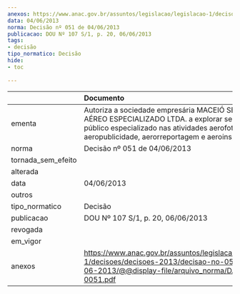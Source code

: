```yaml
---
anexos: https://www.anac.gov.br/assuntos/legislacao/legislacao-1/decisoes/decisoes-2013/decisao-no-051-de-04-06-2013/@@display-file/arquivo_norma/DA2013-0051.pdf
data: 04/06/2013
norma: Decisão nº 051 de 04/06/2013
publicacao: DOU Nº 107 S/1, p. 20, 06/06/2013
tags:
- decisão
tipo_normatico: Decisão
hide: 
- toc 
 
---
```


|                    | Documento                                                                                                                                                                                               |
|:-------------------|:--------------------------------------------------------------------------------------------------------------------------------------------------------------------------------------------------------|
| ementa             | Autoriza a sociedade empresária MACEIÓ SERVIÇO AÉREO ESPECIALIZADO LTDA. a explorar serviço aéreo público especializado nas atividades aerofotografia, aeropublicidade, aerorreportagem e aeroinspeção. |
| norma              | Decisão nº 051 de 04/06/2013                                                                                                                                                                            |
| tornada_sem_efeito |                                                                                                                                                                                                         |
| alterada           |                                                                                                                                                                                                         |
| data               | 04/06/2013                                                                                                                                                                                              |
| outros             |                                                                                                                                                                                                         |
| tipo_normatico     | Decisão                                                                                                                                                                                                 |
| publicacao         | DOU Nº 107 S/1, p. 20, 06/06/2013                                                                                                                                                                       |
| revogada           |                                                                                                                                                                                                         |
| em_vigor           |                                                                                                                                                                                                         |
| anexos             | https://www.anac.gov.br/assuntos/legislacao/legislacao-1/decisoes/decisoes-2013/decisao-no-051-de-04-06-2013/@@display-file/arquivo_norma/DA2013-0051.pdf                                               |